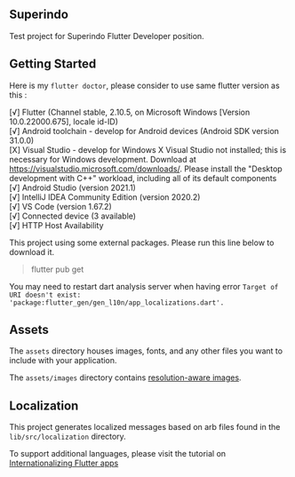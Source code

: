 ## Superindo

Test project for Superindo Flutter Developer position.

## Getting Started

Here is my `flutter doctor`, please consider to use same flutter version as this :

[√] Flutter (Channel stable, 2.10.5, on Microsoft Windows [Version 10.0.22000.675], locale id-ID)
<br>
[√] Android toolchain - develop for Android devices (Android SDK version 31.0.0)
<br>
[X] Visual Studio - develop for Windows
    X Visual Studio not installed; this is necessary for Windows development.
      Download at https://visualstudio.microsoft.com/downloads/.
      Please install the "Desktop development with C++" workload, including all of its default components
<br>
[√] Android Studio (version 2021.1)
<br>
[√] IntelliJ IDEA Community Edition (version 2020.2)
<br>
[√] VS Code (version 1.67.2)
<br>
[√] Connected device (3 available)
<br>
[√] HTTP Host Availability


This project using some external packages. Please run this line below to download it.
> flutter pub get

You may need to restart dart analysis server when having error `Target of URI doesn't exist: 'package:flutter_gen/gen_l10n/app_localizations.dart'.`
## Assets

The `assets` directory houses images, fonts, and any other files you want to
include with your application.

The `assets/images` directory contains [resolution-aware
images](https://flutter.dev/docs/development/ui/assets-and-images#resolution-aware).

## Localization

This project generates localized messages based on arb files found in
the `lib/src/localization` directory.

To support additional languages, please visit the tutorial on
[Internationalizing Flutter
apps](https://flutter.dev/docs/development/accessibility-and-localization/internationalization)
